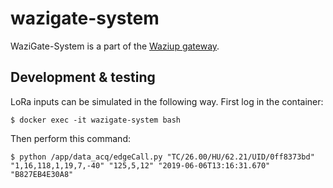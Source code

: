 # wazigate-system

WaziGate-System is a part of the [Waziup gateway](https://github.com/Waziup/waziup-gateway).

## Development & testing

LoRa inputs can be simulated in the following way.
First log in the container:
```
$ docker exec -it wazigate-system bash
```
Then perform this command:
```
$ python /app/data_acq/edgeCall.py "TC/26.00/HU/62.21/UID/0ff8373bd" "1,16,118,1,19,7,-40" "125,5,12" "2019-06-06T13:16:31.670" "B827EB4E30A8"
```

